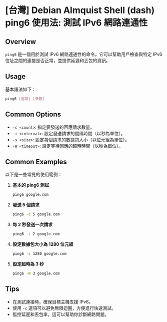 # [台灣] Debian Almquist Shell (dash) ping6 使用法: 測試 IPv6 網路連通性

## Overview
`ping6` 是一個用於測試 IPv6 網路連通性的命令。它可以幫助用戶檢查與特定 IPv6 位址之間的連接是否正常，並提供延遲和丟包的資訊。

## Usage
基本語法如下：
```bash
ping6 [選項] [參數]
```

## Common Options
- `-c <count>`: 指定要發送的回應請求數量。
- `-i <interval>`: 設定發送請求的間隔時間（以秒為單位）。
- `-s <size>`: 設定每個請求的數據包大小（以位元組為單位）。
- `-W <timeout>`: 設定等待回應的超時時間（以秒為單位）。

## Common Examples
以下是一些常見的使用範例：

1. **基本的 ping6 測試**
   ```bash
   ping6 google.com
   ```

2. **發送 5 個請求**
   ```bash
   ping6 -c 5 google.com
   ```

3. **每 2 秒發送一次請求**
   ```bash
   ping6 -i 2 google.com
   ```

4. **設定數據包大小為 1280 位元組**
   ```bash
   ping6 -s 1280 google.com
   ```

5. **設定超時為 3 秒**
   ```bash
   ping6 -W 3 google.com
   ```

## Tips
- 在測試連接時，確保目標主機支援 IPv6。
- 使用 `-c` 選項可以避免無限迴圈，方便進行快速測試。
- 監控延遲和丟包率，這可以幫助你診斷網路問題。